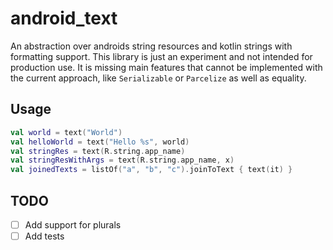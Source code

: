 # android_text
An abstraction over androids string resources and kotlin strings with formatting support.
This library is just an experiment and not intended for production use.
It is missing main features that cannot be implemented with the current approach, like `Serializable` or `Parcelize` as well as equality.

## Usage
```kotlin
val world = text("World")
val helloWorld = text("Hello %s", world)
val stringRes = text(R.string.app_name)
val stringResWithArgs = text(R.string.app_name, x)
val joinedTexts = listOf("a", "b", "c").joinToText { text(it) }
```

## TODO
- [ ] Add support for plurals
- [ ] Add tests